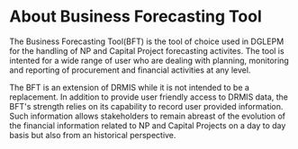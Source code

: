 # About Business Forecasting Tool

The Business Forecasting Tool(BFT) is the tool of choice used in DGLEPM for the handling of NP and Capital Project forecasting activites. The tool is intented for a wide range of user who are dealing with planning, monitoring and reporting of procurement and financial activities at any level.

The BFT is an extension of DRMIS while it is not intended to be a replacement.  In addition to provide user friendly access to DRMIS data, the BFT's strength relies on its capability to record user provided information.  Such information allows stakeholders to remain abreast of the evolution of the financial information related to NP and Capital Projects on a day to day basis but also from an historical perspective.
